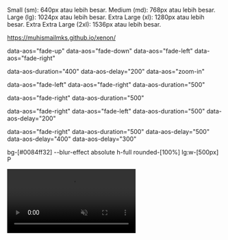 Small (sm): 640px atau lebih besar.
Medium (md): 768px atau lebih besar.
Large (lg): 1024px atau lebih besar.
Extra Large (xl): 1280px atau lebih besar.
Extra Extra Large (2xl): 1536px atau lebih besar.

https://muhismailmks.github.io/xenon/

<!-- aos -->
data-aos="fade-up"
data-aos="fade-down"
data-aos="fade-left"
data-aos="fade-right"

data-aos-duration="400"
data-aos-delay="200"
data-aos="zoom-in"

<!-- video -->
data-aos="fade-left"
data-aos="fade-right"
data-aos-duration="500"

<!-- title -->
data-aos="fade-right"
data-aos-duration="500"

<!-- paragrahp -->
data-aos="fade-right"
data-aos="fade-left"
data-aos-duration="500"
data-aos-delay="200"

<!-- icon -->
data-aos="fade-right"
data-aos-duration="500"
data-aos-delay="500"
data-aos-delay="400"
data-aos-delay="300"

bg-[#0084ff32] --blur-effect absolute h-full rounded-[100%] lg:w-[500px]
P


 <video class="w-[100%] h-[600px] object-cover lg:object-contain lg:h-auto" autoplay loop muted>
                        <source src="./videos/CSP.mp4" type="video/mp4">
                    </video>